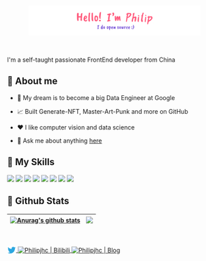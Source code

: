 <p align="center"><a href="http://philipjhc.us/"><img width="80%" src="https://github.com/Jianghuchengphilip/Jianghuchengphilip/blob/main/assets/gh-readme-header.png" /></a></p>

<br />

I'm a self-taught passionate FrontEnd developer from China

## 👋 **About me**

- 💼 My dream is to become a big Data Engineer at Google

- 📈 Built Generate-NFT, Master-Art-Punk  and more on GitHub

- ❤️ I like computer vision and data science

- 💬 Ask me about anything [here](https://github.com/Jianghuchengphilip/Jianghuchengphilip/issues)

## 🌟 **My Skills** 

![](https://img.shields.io/badge/-Git-f05032?style=flat-square&logo=git&logoColor=fff)
![](https://img.shields.io/badge/-Linux-fcc624?style=flat-square&logo=Linux&logoColor=fff)
![](https://img.shields.io/badge/-Python-3776ab?style=flat-square&logo=Python&logoColor=fff)
![](https://img.shields.io/badge/-C-brightgreen?style=flat-square&logo=c&logoColor=fff)
![](https://img.shields.io/badge/-C++-green?style=flat-square&logo=c&logoColor=fff)
![](https://img.shields.io/badge/-Hadoop-blueviolet?style=flat-square&logo=apachehadoop&logoColor=fff)
![](https://img.shields.io/badge/-Hive-blue?style=flat-square&logo=apachehive&logoColor=fff)
![](https://img.shields.io/badge/-Pytorch-ff69b4?style=flat-square&logo=pytorch&logoColor=fff)

## 🚉 **Github Stats**

| <a href="https://github.com/Jianghuchengphilip"><img align="center" src="https://github-readme-stats.vercel.app/api?username=Jianghuchengphilip&show_icons=true&include_all_commits=true&theme=buefy&hide_border=true" alt="Anurag's github stats" /></a> | <a href="https://github.com/Jianghuchengphilip"><img align="center" src="https://github-readme-stats.vercel.app/api/top-langs/?username=Jianghuchengphilip&layout=compact&theme=buefy&hide_border=true" /></a> |
| ------------- | ------------- |
<br />
<br />

<a href="https://twitter.com/PhilipJhc03">
  <img align="center" alt="Philipjhc | Twitter" width="21px" src="https://github.com/Jianghuchengphilip/Jianghuchengphilip/blob/main/assets/twitter.svg" />
</a>
<a href="https://space.bilibili.com/51237869">
  <img align="center" alt="Philipjhc | Bilibili" width="21px" src="https://cdn.jsdelivr.net/gh/Jianghuchengphilip/Jianghuchengphilip@main/assets/bilil.png" />
</a>

<a href="http://philipjhc.us/">
  <img align="center" alt="Philipjhc | Blog" width="21px" src="https://cdn.jsdelivr.net/gh/Jianghuchengphilip/Jianghuchengphilip.github.io@master/images/favicon32.ico" />
</a>
